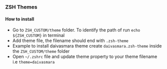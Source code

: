 ### ZSH Themes

#### How to install

- Go to `ZSH_CUSTOM/theme` folder. To identify the path of run `echo ${ZSH_CUSTOM}` in terminal
- Add theme file, the filename should end with `.zsh-theme`
- Example to install daivasmara theme create `daivasmara.zsh-theme` inside the `ZSH_CUSTOM/theme` folder
- Open `~/.zshrc` file and update theme property to your theme filename i.e `theme=daivasmara`

